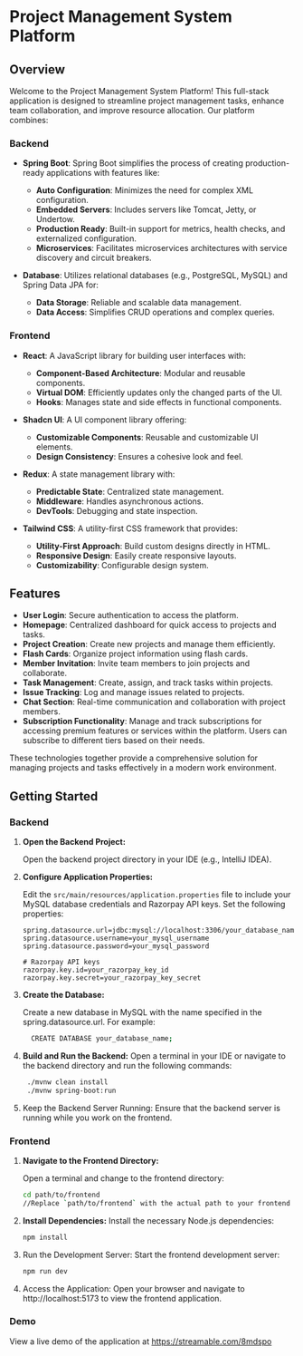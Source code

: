 # Project Management System Platform

## Overview

Welcome to the Project Management System Platform! This full-stack application is designed to streamline project management tasks, enhance team collaboration, and improve resource allocation. Our platform combines:

### Backend

- **Spring Boot**: 
  Spring Boot simplifies the process of creating production-ready applications with features like:
  - **Auto Configuration**: Minimizes the need for complex XML configuration.
  - **Embedded Servers**: Includes servers like Tomcat, Jetty, or Undertow.
  - **Production Ready**: Built-in support for metrics, health checks, and externalized configuration.
  - **Microservices**: Facilitates microservices architectures with service discovery and circuit breakers.

- **Database**: 
  Utilizes relational databases (e.g., PostgreSQL, MySQL) and Spring Data JPA for:
  - **Data Storage**: Reliable and scalable data management.
  - **Data Access**: Simplifies CRUD operations and complex queries.
    
### Frontend

- **React**: 
  A JavaScript library for building user interfaces with:
  - **Component-Based Architecture**: Modular and reusable components.
  - **Virtual DOM**: Efficiently updates only the changed parts of the UI.
  - **Hooks**: Manages state and side effects in functional components.

- **Shadcn UI**: 
  A UI component library offering:
  - **Customizable Components**: Reusable and customizable UI elements.
  - **Design Consistency**: Ensures a cohesive look and feel.

- **Redux**: 
  A state management library with:
  - **Predictable State**: Centralized state management.
  - **Middleware**: Handles asynchronous actions.
  - **DevTools**: Debugging and state inspection.

- **Tailwind CSS**: 
  A utility-first CSS framework that provides:
  - **Utility-First Approach**: Build custom designs directly in HTML.
  - **Responsive Design**: Easily create responsive layouts.
  - **Customizability**: Configurable design system.
  
## Features

- **User Login**: Secure authentication to access the platform.
- **Homepage**: Centralized dashboard for quick access to projects and tasks.
- **Project Creation**: Create new projects and manage them efficiently.
- **Flash Cards**: Organize project information using flash cards.
- **Member Invitation**: Invite team members to join projects and collaborate.
- **Task Management**: Create, assign, and track tasks within projects.
- **Issue Tracking**: Log and manage issues related to projects.
- **Chat Section**: Real-time communication and collaboration with project members.
- **Subscription Functionality**: Manage and track subscriptions for accessing premium features or services within the platform. Users can subscribe to different tiers based on their needs.


These technologies together provide a comprehensive solution for managing projects and tasks effectively in a modern work environment.

## Getting Started

### Backend

1. **Open the Backend Project:**

   Open the backend project directory in your IDE (e.g., IntelliJ IDEA).

2. **Configure Application Properties:**

   Edit the `src/main/resources/application.properties` file to include your MySQL database credentials and Razorpay API keys. Set the following properties:
   
   ```properties
   spring.datasource.url=jdbc:mysql://localhost:3306/your_database_name
   spring.datasource.username=your_mysql_username
   spring.datasource.password=your_mysql_password
   
   # Razorpay API keys
   razorpay.key.id=your_razorpay_key_id
   razorpay.key.secret=your_razorpay_key_secret
   
3. **Create the Database:**

    Create a new database in MySQL with the name specified in the spring.datasource.url. For example:
    ````bash
      CREATE DATABASE your_database_name;

4. **Build and Run the Backend:**
   Open a terminal in your IDE or navigate to the backend directory and run the following commands:
   ```bash
    ./mvnw clean install
    ./mvnw spring-boot:run

5. Keep the Backend Server Running:
   Ensure that the backend server is running while you work on the frontend.

### Frontend

1. **Navigate to the Frontend Directory:**

   Open a terminal and change to the frontend directory:

   ```bash
   cd path/to/frontend
   //Replace `path/to/frontend` with the actual path to your frontend directory.

2. **Install Dependencies:**
   Install the necessary Node.js dependencies:
   ```bash
   npm install
   
3. Run the Development Server:
   Start the frontend development server:
   ```bash
   npm run dev
   
4. Access the Application:
   Open your browser and navigate to http://localhost:5173 to view the frontend application.

### Demo
View a live demo of the application at https://streamable.com/8mdspo

